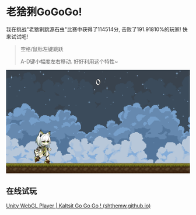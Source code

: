 # 老猞猁GoGoGo!

我在挑战"老猞猁跳源石虫"比赛中获得了114514分, 击败了191.91810%的玩家! 快来试试吧!

> 空格/鼠标左键跳跃
>
> A-D键小幅度左右移动. 好好利用这个特性~

![TIT](README/TIT.png)



## 在线试玩

[Unity WebGL Player | Kaltsit Go Go Go ! (shthemw.github.io)](https://shthemw.github.io/Kaltsit-Go-Go-Go/)

